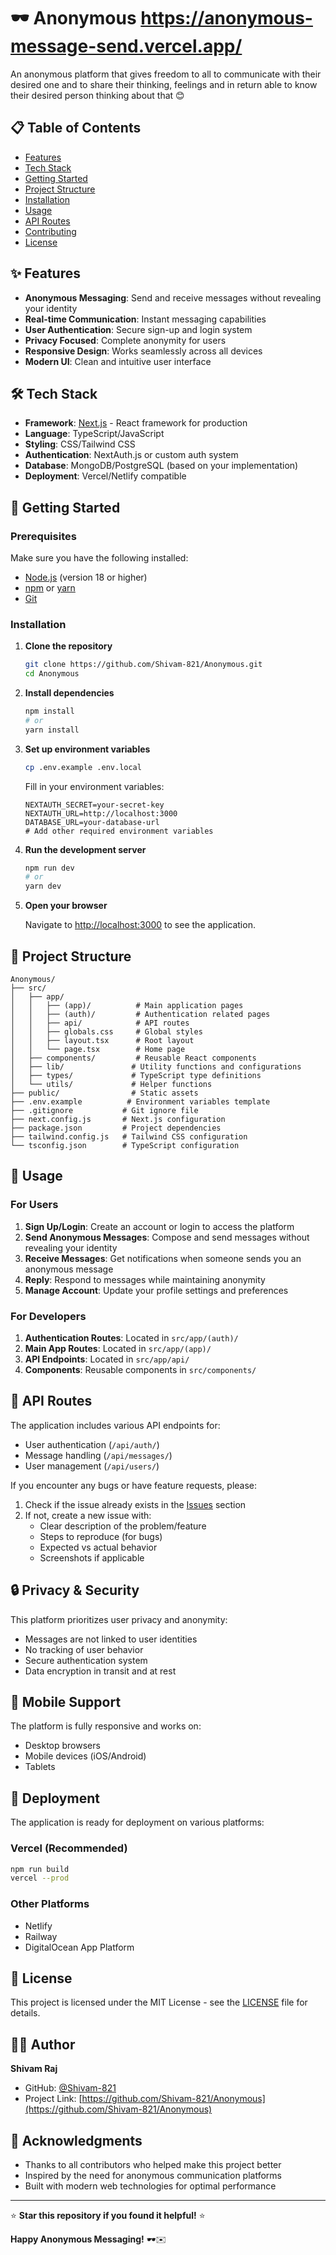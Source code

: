 # 🕶️ Anonymous  https://anonymous-message-send.vercel.app/

An anonymous platform that gives freedom to all to communicate with their desired one and to share their thinking, feelings and in return able to know their desired person thinking about that 😊

## 📋 Table of Contents

- [Features](#-features)
- [Tech Stack](#-tech-stack)
- [Getting Started](#-getting-started)
- [Project Structure](#-project-structure)
- [Installation](#-installation)
- [Usage](#-usage)
- [API Routes](#-api-routes)
- [Contributing](#-contributing)
- [License](#-license)

## ✨ Features

- **Anonymous Messaging**: Send and receive messages without revealing your identity
- **Real-time Communication**: Instant messaging capabilities
- **User Authentication**: Secure sign-up and login system
- **Privacy Focused**: Complete anonymity for users
- **Responsive Design**: Works seamlessly across all devices
- **Modern UI**: Clean and intuitive user interface

## 🛠️ Tech Stack

- **Framework**: [Next.js](https://nextjs.org/) - React framework for production
- **Language**: TypeScript/JavaScript
- **Styling**: CSS/Tailwind CSS
- **Authentication**: NextAuth.js or custom auth system
- **Database**: MongoDB/PostgreSQL (based on your implementation)
- **Deployment**: Vercel/Netlify compatible

## 🚀 Getting Started

### Prerequisites

Make sure you have the following installed:
- [Node.js](https://nodejs.org/) (version 18 or higher)
- [npm](https://www.npmjs.com/) or [yarn](https://yarnpkg.com/)
- [Git](https://git-scm.com/)

### Installation

1. **Clone the repository**
   ```bash
   git clone https://github.com/Shivam-821/Anonymous.git
   cd Anonymous
   ```

2. **Install dependencies**
   ```bash
   npm install
   # or
   yarn install
   ```

3. **Set up environment variables**
   ```bash
   cp .env.example .env.local
   ```
   
   Fill in your environment variables:
   ```env
   NEXTAUTH_SECRET=your-secret-key
   NEXTAUTH_URL=http://localhost:3000
   DATABASE_URL=your-database-url
   # Add other required environment variables
   ```

4. **Run the development server**
   ```bash
   npm run dev
   # or
   yarn dev
   ```

5. **Open your browser**
   
   Navigate to [http://localhost:3000](http://localhost:3000) to see the application.

## 📁 Project Structure

```
Anonymous/
├── src/
│   ├── app/
│   │   ├── (app)/          # Main application pages
│   │   ├── (auth)/         # Authentication related pages
│   │   ├── api/            # API routes
│   │   ├── globals.css     # Global styles
│   │   ├── layout.tsx      # Root layout
│   │   └── page.tsx        # Home page
│   ├── components/         # Reusable React components
│   ├── lib/               # Utility functions and configurations
│   ├── types/             # TypeScript type definitions
│   └── utils/             # Helper functions
├── public/                # Static assets
├── .env.example          # Environment variables template
├── .gitignore           # Git ignore file
├── next.config.js       # Next.js configuration
├── package.json         # Project dependencies
├── tailwind.config.js   # Tailwind CSS configuration
└── tsconfig.json        # TypeScript configuration
```

## 🔧 Usage

### For Users

1. **Sign Up/Login**: Create an account or login to access the platform
2. **Send Anonymous Messages**: Compose and send messages without revealing your identity
3. **Receive Messages**: Get notifications when someone sends you an anonymous message
4. **Reply**: Respond to messages while maintaining anonymity
5. **Manage Account**: Update your profile settings and preferences

### For Developers

1. **Authentication Routes**: Located in `src/app/(auth)/`
2. **Main App Routes**: Located in `src/app/(app)/`
3. **API Endpoints**: Located in `src/app/api/`
4. **Components**: Reusable components in `src/components/`

## 🔌 API Routes

The application includes various API endpoints for:

- User authentication (`/api/auth/`)
- Message handling (`/api/messages/`)
- User management (`/api/users/`)

If you encounter any bugs or have feature requests, please:

1. Check if the issue already exists in the [Issues](https://github.com/Shivam-821/Anonymous/issues) section
2. If not, create a new issue with:
   - Clear description of the problem/feature
   - Steps to reproduce (for bugs)
   - Expected vs actual behavior
   - Screenshots if applicable

## 🔒 Privacy & Security

This platform prioritizes user privacy and anonymity:

- Messages are not linked to user identities
- No tracking of user behavior
- Secure authentication system
- Data encryption in transit and at rest

## 📱 Mobile Support

The platform is fully responsive and works on:
- Desktop browsers
- Mobile devices (iOS/Android)
- Tablets

## 🚀 Deployment

The application is ready for deployment on various platforms:

### Vercel (Recommended)
```bash
npm run build
vercel --prod
```

### Other Platforms
- Netlify
- Railway
- DigitalOcean App Platform

## 📄 License

This project is licensed under the MIT License - see the [LICENSE](LICENSE) file for details.

## 👨‍💻 Author

**Shivam Raj**
- GitHub: [@Shivam-821](https://github.com/Shivam-821)
- Project Link: [https://github.com/Shivam-821/Anonymous](https://github.com/Shivam-821/Anonymous)

## 🙏 Acknowledgments

- Thanks to all contributors who helped make this project better
- Inspired by the need for anonymous communication platforms
- Built with modern web technologies for optimal performance

---

⭐ **Star this repository if you found it helpful!** ⭐

**Happy Anonymous Messaging!** 🕶️✉️
